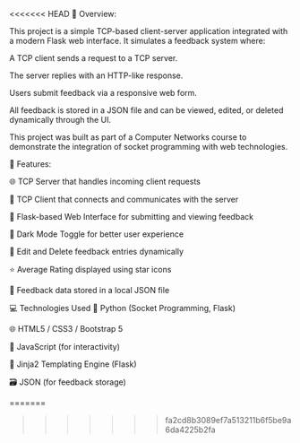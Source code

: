 
<<<<<<< HEAD
📖 Overview:

This project is a simple TCP-based client-server application integrated with a modern Flask web interface. It simulates a feedback system where:

A TCP client sends a request to a TCP server.

The server replies with an HTTP-like response.

Users submit feedback via a responsive web form.

All feedback is stored in a JSON file and can be viewed, edited, or deleted dynamically through the UI.

This project was built as part of a Computer Networks course to demonstrate the integration of socket programming with web technologies.

🔧 Features:

🌐 TCP Server that handles incoming client requests

💬 TCP Client that connects and communicates with the server

📝 Flask-based Web Interface for submitting and viewing feedback

🌙 Dark Mode Toggle for better user experience

🔁 Edit and Delete feedback entries dynamically

⭐ Average Rating displayed using star icons

📂 Feedback data stored in a local JSON file

💻 Technologies Used
🐍 Python (Socket Programming, Flask)

🌐 HTML5 / CSS3 / Bootstrap 5

🧠 JavaScript (for interactivity)

🧩 Jinja2 Templating Engine (Flask)

🗃️ JSON (for feedback storage)

=======
>>>>>>> fa2cd8b3089ef7a513211b6f5be9a6da4225b2fa
